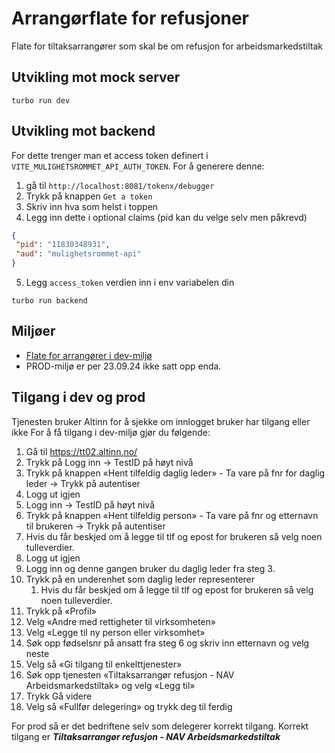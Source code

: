 # Arrangørflate for refusjoner

Flate for tiltaksarrangører som skal be om refusjon for arbeidsmarkedstiltak

## Utvikling mot mock server

```
turbo run dev
```

## Utvikling mot backend

For dette trenger man et access token definert i `VITE_MULIGHETSROMMET_API_AUTH_TOKEN`. For å generere denne:
1. gå til `http://localhost:8081/tokenx/debugger`
2. Trykk på knappen `Get a token`
3. Skriv inn hva som helst i toppen
4. Legg inn dette i optional claims (pid kan du velge selv men påkrevd)
```json
{
 "pid": "11830348931",
 "aud": "mulighetsrommet-api"
}
```
5. Legg `access_token` verdien inn i env variabelen din


```
turbo run backend
```


## Miljøer
- [Flate for arrangører i dev-miljø](https://arrangor-refusjon.intern.dev.nav.no/)
- PROD-miljø er per 23.09.24 ikke satt opp enda.

## Tilgang i dev og prod
Tjenesten bruker Altinn for å sjekke om innlogget bruker har tilgang eller ikke
For å få tilgang i dev-miljø gjør du følgende:
1. Gå til https://tt02.altinn.no/
2. Trykk på Logg inn -> TestID på høyt nivå
3. Trykk på knappen «Hent tilfeldig daglig leder» - Ta vare på fnr for daglig leder -> Trykk på autentiser
4. Logg ut igjen
5. Logg inn -> TestID på høyt nivå
6. Trykk på knappen «Hent tilfeldig person» - Ta vare på fnr og etternavn til brukeren  -> Trykk på autentiser
7. Hvis du får beskjed om å legge til tlf og epost for brukeren så velg noen tulleverdier.
8. Logg ut igjen
9. Logg inn og denne gangen bruker du daglig leder fra steg 3.
10. Trykk på en underenhet som daglig leder representerer
    1. Hvis du får beskjed om å legge til tlf og epost for brukeren så velg noen tulleverdier.
11. Trykk på «Profil»
12. Velg «Andre med rettigheter til virksomheten»
13. Velg «Legge til ny person eller virksomhet»
14. Søk opp fødselsnr på ansatt fra steg 6 og skriv inn etternavn og velg neste
15.  Velg så «Gi tilgang til enkelttjenester»
16. Søk opp tjenesten «Tiltaksarrangør refusjon - NAV Arbeidsmarkedstiltak» og velg «Legg til»
17. Trykk Gå videre
18. Velg så «Fullfør delegering» og trykk deg til ferdig

For prod så er det bedriftene selv som delegerer korrekt tilgang. Korrekt tilgang er ***Tiltaksarrangør refusjon - NAV Arbeidsmarkedstiltak***
